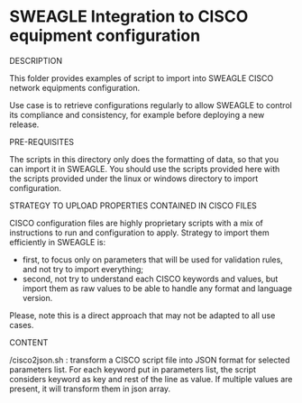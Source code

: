 # SWEAGLE Integration to CISCO equipment configuration

DESCRIPTION

This folder provides examples of script to import into SWEAGLE CISCO network equipments configuration.

Use case is to retrieve configurations regularly to allow SWEAGLE to control its compliance and consistency, for example before deploying a new release.


PRE-REQUISITES

The scripts in this directory only does the formatting of data, so that you can import it in SWEAGLE.
You should use the scripts provided here with the scripts provided under the linux or windows directory to import configuration.


STRATEGY TO UPLOAD PROPERTIES CONTAINED IN CISCO FILES

CISCO configuration files are highly proprietary scripts with a mix of instructions to run and configuration to apply.
Strategy to import them efficiently in SWEAGLE is:
- first, to focus only on parameters that will be used for validation rules, and not try to import everything;
- second, not try to understand each CISCO keywords and values, but import them as raw values to be able to handle any format and language version.

Please, note this is a direct approach that may not be adapted to all use cases.


CONTENT

/cisco2json.sh : transform a CISCO script file into JSON format for selected parameters list.
For each keyword put in parameters list, the script considers keyword as key and rest of the line as value.
If multiple values are present, it will transform them in json array.
